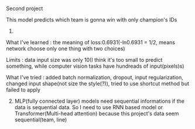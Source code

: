 Second project

This model predicts which team is gonna win with only champion's IDs

1.
What I've learned : the meaning of loss:0.6931(-ln0.6931 = 1/2, means network choose only one thing with two choices)

Limits : data input size was only 10(I think it's too small to predict something, while computer vision tasks have hundreads of input(pixels)s)

What I've tried : added batch normalization, dropout, input regularization, changed input shape(not size the style(?)), tried to use shortcut method but failed to apply



2. MLP(fully connected layer) models need sequential informations if the data is sequential data. So I need to use RNN based model or Transformer(Multi-head attention) because this project's data seem sequential(team, line)
